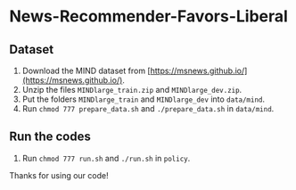 # News-Recommender-Favors-Liberal

## Dataset

1. Download the MIND dataset from [https://msnews.github.io/](https://msnews.github.io/).
2. Unzip the files `MINDlarge_train.zip` and `MINDlarge_dev.zip`.
3. Put the folders `MINDlarge_train` and `MINDlarge_dev` into `data/mind`.
4. Run `chmod 777 prepare_data.sh` and `./prepare_data.sh` in `data/mind`.

## Run the codes

1. Run `chmod 777 run.sh` and `./run.sh` in `policy`.

Thanks for using our code!
